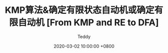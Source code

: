 ---
title: KMP算法&确定有限状态自动机或确定有限自动机 [From KMP and RE to DFA]
author: Teddy
date: 2020-03-02 10:00:00 +0800
categories: [体系结构-理论, 论文期刊]
tags: [TODO, Algorithm]
---